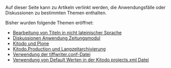 Auf dieser Seite kann zu Artikeln verlinkt werden, die Anwendungsfälle oder Diskussionen zu bestimmten Themen enthalten. 

Bisher wurden folgende Themen eröffnet: 

* [Bearbeitung von Titeln in nicht lateinischer Sprache](Bearbeitung-von-Titeln-in-nicht-lateinischer-Sprache)
* [Diskussionen Anwendung Zeitungsmodul](Diskussionen-Anwendung-%20Zeitungsmodul)
* [Kitodo und Plone](Kitodo-und-Plone)
* [Kitodo.Production und Langzeitarchivierung](Kitodo.Production-und-Langzeitarchivierung)
* [Verwendung der tiffwriter.conf-Datei](Verwendung-der-tiffwriterconf-Datei)
* [Verwendung von Default Werten in der Kitodo projects.xml Datei](Verwendung-von-Default-Werten-in-der-Kitodo-projects.xml-Datei)

